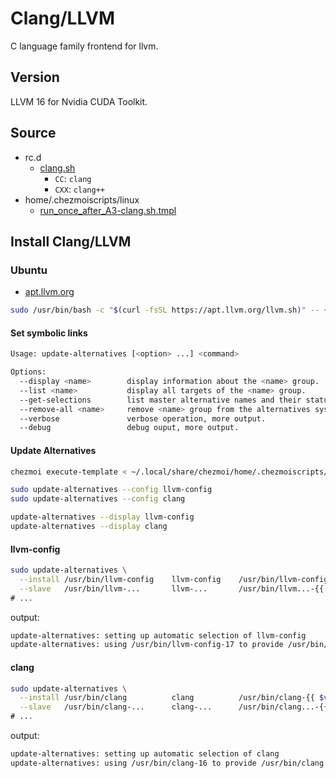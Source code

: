 # Clang/LLVM

C language family frontend for llvm.

## Version

LLVM 16 for Nvidia CUDA Toolkit.

## Source

- rc.d
  - [clang.sh](../rc.d/clang.sh)
    - `CC`: `clang`
    - `CXX`: `clang++`
- home/.chezmoiscripts/linux
  - [run_once_after_A3-clang.sh.tmpl](../home/.chezmoiscripts/linux/run_once_after_A3-clang.sh.tmpl)

## Install Clang/LLVM

### Ubuntu

- [apt.llvm.org](https://apt.llvm.org/)

```bash
sudo /usr/bin/bash -c "$(curl -fsSL https://apt.llvm.org/llvm.sh)" -- {{ $version }} all
```

#### Set symbolic links

```bash
Usage: update-alternatives [<option> ...] <command>

Options:
  --display <name>        display information about the <name> group.
  --list <name>           display all targets of the <name> group.
  --get-selections        list master alternative names and their status.
  --remove-all <name>     remove <name> group from the alternatives system.
  --verbose               verbose operation, more output.
  --debug                 debug ouput, more output.
```

#### Update Alternatives

```bash
chezmoi execute-template < ~/.local/share/chezmoi/home/.chezmoiscripts/linux/run_once_after_A3-clang.sh.tmpl
```

```bash
sudo update-alternatives --config llvm-config
sudo update-alternatives --config clang
```

```bash
update-alternatives --display llvm-config
update-alternatives --display clang
```

#### llvm-config

```bash
sudo update-alternatives \
  --install /usr/bin/llvm-config    llvm-config    /usr/bin/llvm-config-{{ $version }} {{ $priority }} \
  --slave   /usr/bin/llvm-...       llvm-...       /usr/bin/llvm...-{{ $version }}                     \
# ...
```

output:

```bash
update-alternatives: setting up automatic selection of llvm-config
update-alternatives: using /usr/bin/llvm-config-17 to provide /usr/bin/llvm-config (llvm-config) in auto mode
```

#### clang

```bash
sudo update-alternatives \
  --install /usr/bin/clang          clang          /usr/bin/clang-{{ $version }} {{ $priority }} \
  --slave   /usr/bin/clang-...      clang-...      /usr/bin/clang...-{{ $version }}              \
# ...
```

output:

```bash
update-alternatives: setting up automatic selection of clang
update-alternatives: using /usr/bin/clang-16 to provide /usr/bin/clang (clang) in auto mode
```

